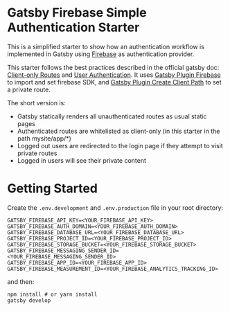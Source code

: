 # Gatsby Firebase Simple Authentication Starter

This is a simplified starter to show how an authentication workflow is implemented in Gatsby using [Firebase](https://firebase.google.com/) as authentication provider.

This starter follows the best practices described in the official gatsby doc: [Client-only Routes](https://www.gatsbyjs.org/docs/client-only-routes-and-user-authentication/) and [User Authentication](https://www.gatsbyjs.org/tutorial/authentication-tutorial/). It uses [Gatsby Plugin Firebase](https://www.gatsbyjs.org/packages/gatsby-plugin-firebase/) to import and set firebase SDK, and [Gatsby Plugin Create Client Path](https://www.gatsbyjs.org/packages/gatsby-plugin-create-client-paths) to set a private route.

The short version is:
- Gatsby statically renders all unauthenticated routes as usual static pages
- Authenticated routes are whitelisted as client-only (in this starter in the path mysite/app/*)
- Logged out users are redirected to the login page if they attempt to visit private routes
- Logged in users will see their private content

# Getting Started

Create the `.env.development` and `.env.production` file in your root directory:

```
GATSBY_FIREBASE_API_KEY=<YOUR_FIREBASE_API_KEY>
GATSBY_FIREBASE_AUTH_DOMAIN=<YOUR_FIREBASE_AUTH_DOMAIN>
GATSBY_FIREBASE_DATABASE_URL=<YOUR_FIREBASE_DATABASE_URL>
GATSBY_FIREBASE_PROJECT_ID=<YOUR_FIREBASE_PROJECT_ID>
GATSBY_FIREBASE_STORAGE_BUCKET=<YOUR_FIREBASE_STORAGE_BUCKET>
GATSBY_FIREBASE_MESSAGING_SENDER_ID=<YOUR_FIREBASE_MESSAGING_SENDER_ID>
GATSBY_FIREBASE_APP_ID=<YOUR_FIREBASE_APP_ID>
GATSBY_FIREBASE_MEASUREMENT_ID=<YOUR_FIREBASE_ANALYTICS_TRACKING_ID>
```

and then:

```
npm install # or yarn install
gatsby develop 
```
